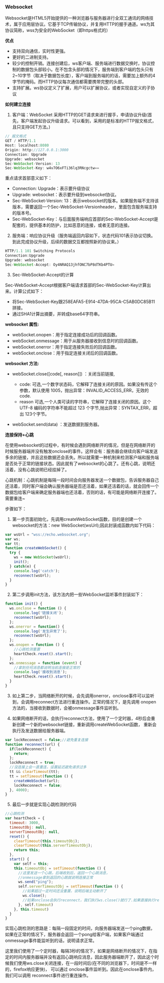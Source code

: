 
### Websocket

Websocket是HTML5开始提供的一种浏览器与服务器进行全双工通讯的网络技术，属于应用层协议。它基于TCP传输协议，并复用HTTP的握手通道。ws为其协议简称，wss为安全的WebSocket（即https格式的）

**优点**

* 支持双向通信，实时性更强。
* 更好的二进制支持。
* 较少的控制开销。连接创建后，ws客户端、服务端进行数据交换时，协议控制的数据包头部较小。在不包含头部的情况下，服务端到客户端的包头只有2~10字节（取决于数据包长度），客户端到服务端的的话，需要加上额外的4字节的掩码。而HTTP协议每次通信都需要携带完整的头部。
* 支持扩展。ws协议定义了扩展，用户可以扩展协议，或者实现自定义的子协议


**如何建立连接**

1. 客户端：WebSocket 采用HTTP的GET请求来进行握手，申请协议升级(首先，客户端发起协议升级请求。可以看到，采用的是标准的HTTP报文格式，且只支持GET方法。)

```js
// 报文格式
GET / HTTP/1.1
Host: localhost:8080
Origin: http://127.0.0.1:3000
Connection: Upgrade
Upgrade: websocket
Sec-WebSocket-Version: 13
Sec-WebSocket-Key: w4v7O6xFTi36lq3RNcgctw==
```
重点请求首部意义如下：

* Connection: Upgrade：表示要升级协议
* Upgrade: websocket：表示要升级到websocket协议。
* Sec-WebSocket-Version: 13：表示websocket的版本。如果服务端不支持该版本，需要返回一个Sec-WebSocket-Versionheader，里面包含服务端支持的版本号。
* Sec-WebSocket-Key：与后面服务端响应首部的Sec-WebSocket-Accept是配套的，提供基本的防护，比如恶意的连接，或者无意的连接。

2. 服务端：响应协议升级（服务端返回内容如下，状态代码101表示协议切换。到此完成协议升级，后续的数据交互都按照新的协议来。）

```js
HTTP/1.1 101 Switching Protocols
Connection:Upgrade
Upgrade: websocket
Sec-WebSocket-Accept: Oy4NRAQ13jhfONC7bP8dTKb4PTU=
```

3. Sec-WebSocket-Accept的计算

Sec-WebSocket-Accept根据客户端请求首部的Sec-WebSocket-Key计算出来。计算公式如下：

* 将Sec-WebSocket-Key跟258EAFA5-E914-47DA-95CA-C5AB0DC85B11拼接。
* 通过SHA1计算出摘要，并转成base64字符串。

**websocket  属性:**

* webSocket.onopen：用于指定连接成功后的回调函数。
* webSocket.onmessage：用于从服务器接收到信息时的回调函数。
* webSocket.onerror：用于指定连接失败后的回调函数。
* webSocket.onclose：用于指定连接关闭后的回调函数。

**websocket  方法:**

* webSocket.close([code[, reason]]) ：关闭当前链接,

    * code: 可选,一个数字状态码，它解释了连接关闭的原因。如果没有传这个参数，默认使用 1005，抛出异常：INVALID_ACCESS_ERR，无效的 code.
    * reason 可选,一个人类可读的字符串，它解释了连接关闭的原因。这个 UTF-8 编码的字符串不能超过 123 个字节,抛出异常：SYNTAX_ERR，超出 123个字节。

* webSocket.send(data) ：发送数据到服务器。

**连接保持+心跳**

在使用websocket的过程中，有时候会遇到网络断开的情况，但是在网络断开的时候服务器端并没有触发onclose的事件。这样会有：服务器会继续向客户端发送多余的链接，并且这些数据还会丢失。所以就需要一种机制来检测客户端和服务端是否处于正常的链接状态。因此就有了websocket的心跳了。还有心跳，说明还活着，没有心跳说明已经挂掉了。

心跳机制：心跳机制是每隔一段时间会向服务器发送一个数据包，告诉服务器自己还活着，同时客户端会确认服务器端是否还活着，如果还活着的话，就会回传一个数据包给客户端来确定服务器端也还活着，否则的话，有可能是网络断开连接了。需要重连~

步骤如下：

1. 第一步页面初始化，先调用createWebSocket函数，目的是创建一个websocket的方法：new WebSocket(wsUrl);因此封装成函数内如下代码：
```js
var wsUrl = "wss://echo.websocket.org";
var ws;
var tt;
function createWebSocket() {
  try {
    ws = new WebSocket(wsUrl);
    init();
  } catch(e) {
    console.log('catch');
    reconnect(wsUrl);
  }
}
```

2.  第二步调用init方法，该方法内把一些WebSocket监听事件封装如下：
```js
function init() {
  ws.onclose = function () {
    console.log('链接关闭');
    reconnect(wsUrl);
  };
  ws.onerror = function() {
    console.log('发生异常了');
    reconnect(wsUrl);
  };
  ws.onopen = function () {
    //心跳检测重置
    heartCheck.reset().start();
  };
  ws.onmessage = function (event) {
    //拿到任何消息都说明当前连接是正常的
    console.log('接收到消息');
    heartCheck.reset().start();
  }
}
```

3. 如上第二步，当网络断开的时候，会先调用onerror，onclose事件可以监听到，会调用reconnect方法进行重连操作。正常的情况下，是先调用
onopen方法的，当接收到数据时，会被onmessage事件监听到。

4. 如果网络断开的话，会执行reconnect方法，使用了一个定时器，4秒后会重新创建一个新的websocket链接，重新调用createWebSocket函数，
重新会执行及发送数据给服务器端。
```js
var lockReconnect = false;//避免重复连接
function reconnect(url) {
  if(lockReconnect) {
    return;
  };
  lockReconnect = true;
  //没连接上会一直重连，设置延迟避免请求过多
  tt && clearTimeout(tt);
  tt = setTimeout(function () {
    createWebSocket(url);
    lockReconnect = false;
  }, 4000);
}
```

5. 最后一步就是实现心跳检测的代码
```js
//心跳检测
var heartCheck = {
  timeout: 3000,
  timeoutObj: null,
  serverTimeoutObj: null,
  reset() {
    clearTimeout(this.timeoutObj);
    clearTimeout(this.serverTimeoutObj);
    return this;
  },
  start() {
    var self = this;
    this.timeoutObj = setTimeout(function () {
      //这里发送一个心跳，后端收到后，返回一个心跳消息，
      //onmessage拿到返回的心跳就说明连接正常
      ws.send("ping");
      self.serverTimeoutObj = setTimeout(function () {
        //如果超过一定时间还没重置，说明后端主动断开了
        ws.close();
        //如果onclose会执行reconnect，我们执行ws.close()就行了.如果直接执行reconnect 会触发onclose导致重连两次
      }, self.timeout)
    }, this.timeout)
  }
}
```
实现心跳检测的思路是：每隔一段固定的时间，向服务器端发送一个ping数据，如果在正常的情况下，服务器会返回一个pong给客户端，如果客户端通过
onmessage事件能监听到的话，说明请求正常。

这里我们使用了一个定时器，每隔3秒的情况下，如果是网络断开的情况下，在指定的时间内服务器端并没有返回心跳响应消息，因此服务器端断开了，因此这个时候我们使用ws.close关闭连接，在一段时间后(在不同的浏览器下，时间是不一样的，firefox响应更快)，
可以通过 onclose事件监听到。因此在onclose事件内，我们可以调用 reconnect事件进行重连操作。






